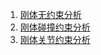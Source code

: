 

1. [刚体无约束分析](non_constraint/non_constraint.md)
2. [刚体碰撞约束分析](collision_constraint/collision_constraint.md)
3. [刚体关节约束分析](joint_constraint/joint_constraint.md)


